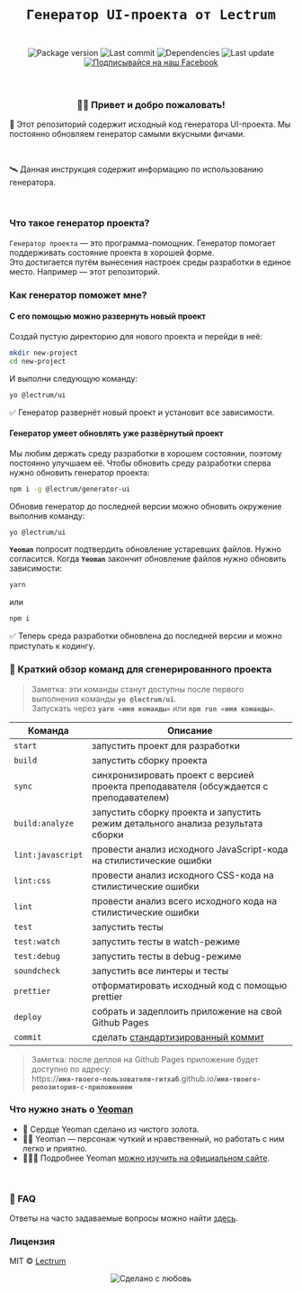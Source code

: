 <h1 align="center">
    
    Генератор UI-проекта от Lectrum
</h1>
<br>

<div align="center">
    <!-- Package version -->
    <img src="https://img.shields.io/github/package-json/v/lectrum/generator-ui.svg?longCache=true&style=flat-square"
        alt="Package version" />
    <!-- Last commit -->
    <img src="https://img.shields.io/github/last-commit/lectrum/generator-ui.svg?longCache=true&style=flat-square" alt="Last commit"
    />
    <!-- Dependencies -->
    <img src="https://img.shields.io/badge/dependencies-up%20to%20date-brightgreen.svg?longCache=true&style=flat-square" alt="Dependencies"
    />
    <!-- Contributors welcome -->
    <img src="https://img.shields.io/badge/contributions-welcome-orange.svg?longCache=true&style=flat-square" alt="Last update"
    />
</div>
<div align="center">
    <!-- Наш Facebook -->
    <a href="https://www.facebook.com/lectrum">
        <img src="https://img.shields.io/badge/%D0%9F%D0%BE%D0%B4%D0%BF%D0%B8%D1%81%D1%8B%D0%B2%D0%B0%D0%B9%D1%81%D1%8F%20%D0%BD%D0%B0%20%D0%BD%D0%B0%D1%88-Facebook-blue.svg?longCache=true&style=for-the-badge&link=https://www.facebook.com/lectrum"
            alt="Подписывайся на наш Facebook" />
    </a>
</div>
<br>
<br>

<h3 align="center">
    👋🏼 Привет и добро пожаловать!
</h3>
<p>
    🚀 Этот репозиторий содержит исходный код генератора UI-проекта. Мы постоянно обновляем генератор самыми вкусными фичами.
</p>
<br>
<p>
    🛰 Данная инструкция содержит информацию по использованию генератора.
</p>
<br>

### Что такое генератор проекта?

`Генератор проекта` — это программа-помощник. Генератор помогает поддерживать состояние проекта в хорошей форме.  
Это достигается путём вынесения настроек среды разработки в единое место. Например — этот репозиторий.

### Как генератор поможет мне?

#### С его помощью можно развернуть новый проект

Создай пустую директорию для нового проекта и перейди в неё:

```bash
mkdir new-project
cd new-project
```
И выполни следующую команду:

```bash
yo @lectrum/ui
```

✅ Генератор развернёт новый проект и установит все зависимости.

#### Генератор умеет обновлять уже развёрнутый проект

Мы любим держать среду разработки в хорошем состоянии, поэтому постоянно улучшаем её.
Чтобы обновить среду разработки сперва нужно обновить генератор проекта:

```bash
npm i -g @lectrum/generator-ui
```

Обновив генератор до последней версии можно обновить окружение выполнив команду:

```bash
yo @lectrum/ui
```

**`Yeoman`** попросит подтвердить обновление устаревших файлов. Нужно согласится.
Когда **`Yeoman`** закончит обновление файлов нужно обновить зависимости:

```bash
yarn
```

или

```bash
npm i
```

✅ Теперь среда разработки обновлена до последней версии и можно приступать к кодингу.

### 🤖 Краткий обзор команд для сгенерированного проекта

> Заметка: эти команды станут доступны после первого выполнения команды **`yo @lectrum/ui`**.\
> Запускать через **`yarn «имя команды»`** или **`npm run «имя команды»`**.

| Команда           | Описание                                                                                |
| ----------------- | --------------------------------------------------------------------------------------- |
| `start`           | запустить проект для разработки                                                         |
| `build`           | запустить сборку проекта                                                                |
| `sync`            | синхронизировать проект с версией проекта преподавателя (обсуждается с преподавателем)  |
| `build:analyze`   | запустить сборку проекта и запустить режим детального анализа результата сборки         |
| `lint:javascript` | провести анализ исходного JavaScript-кода на стилистические ошибки                      |
| `lint:css`        | провести анализ исходного CSS-кода на стилистические ошибки                             |
| `lint`            | провести анализ всего исходного кода на стилистические ошибки                           |
| `test`            | запустить тесты                                                                         |
| `test:watch`      | запустить тесты в watch-режиме                                                          |
| `test:debug`      | запустить тесты в debug-режиме                                                          |
| `soundcheck`      | запустить все линтеры и тесты                                                           |
| `prettier`        | отформатировать исходный код с помощью prettier                                         |
| `deploy`          | собрать и задеплоить приложение на свой Github Pages                                    |
| `commit`          | сделать [стандартизированный коммит](https://github.com/angular/angular.js/blob/master/DEVELOPERS.md#-git-commit-guidelines) |

> Заметка: после деплоя на Github Pages приложение будет доступно по адресу:\
> https://**`имя-твоего-пользователя-гитхаб`**.github.io/**`имя-твоего-репозитория-с-приложением`**
### Что нужно знать о [Yeoman](http://yeoman.io)

 * 🌟 Сердце Yeoman сделано из чистого золота.
 * 🙏🏼 Yeoman — персонаж чуткий и нравственный, но работать с ним легко и приятно.
 * 👩🏼‍🎓 Подробнее Yeoman [можно изучить на официальном сайте](http://yeoman.io/learning/index.html).

<br>

### 🤔 FAQ

Ответы на часто задаваемые вопросы можно найти [здесь](https://github.com/Lectrum/FAQ#-faq).
<br>

### Лицензия

MIT © [Lectrum](https://lectrum.io)

<div align="center">
  <!-- Сделано с любовь -->
    <img src="https://img.shields.io/badge/%D0%A1%D0%B4%D0%B5%D0%BB%D0%B0%D0%BD%D0%BE%20%D1%81-%F0%9F%96%A4-red.svg?longCache=true&style=for-the-badge&colorA=000&colorB=fedcba"
      alt="Сделано с любовь" />
</div>
